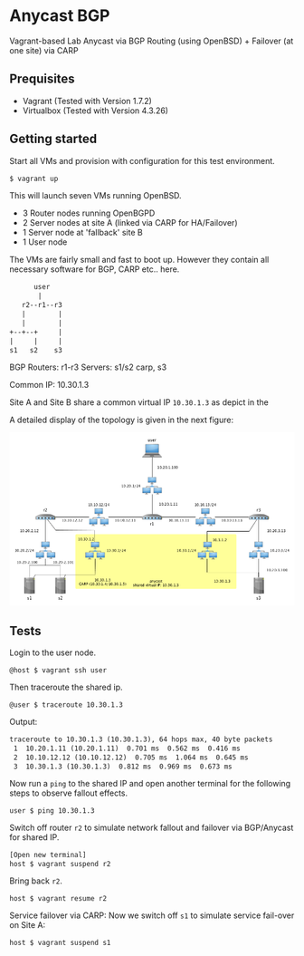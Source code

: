 # Anycast BGP 

Vagrant-based Lab Anycast via BGP Routing (using OpenBSD) + Failover (at one site) via CARP

## Prequisites

- Vagrant (Tested with Version 1.7.2)
- Virtualbox (Tested with Version 4.3.26)

## Getting started

Start all VMs and provision with configuration for this test environment.

    $ vagrant up

This will launch seven VMs running OpenBSD. 

- 3 Router nodes running OpenBGPD
- 2 Server nodes at site A (linked via CARP for HA/Failover)
- 1 Server node at 'fallback' site B
- 1 User node

The VMs are fairly small and fast to boot up. However they contain 
all necessary software for BGP, CARP etc.. here.

```
      user
       |
   r2--r1--r3
   |        |
   |        |
+--+--+     |
|     |     |
s1   s2    s3
```

BGP Routers: r1-r3
Servers:     s1/s2 carp, s3

Common IP: 10.30.1.3

Site A and Site B share a common virtual IP `10.30.1.3` as depict
in the 

A detailed display of the topology is given in the next figure:

![Image of Topology](doc/anycast.png)

## Tests

Login to the user node.

    @host $ vagrant ssh user

Then traceroute the shared ip.

    @user $ traceroute 10.30.1.3

Output:

    traceroute to 10.30.1.3 (10.30.1.3), 64 hops max, 40 byte packets
     1  10.20.1.11 (10.20.1.11)  0.701 ms  0.562 ms  0.416 ms
     2  10.10.12.12 (10.10.12.12)  0.705 ms  1.064 ms  0.645 ms
     3  10.30.1.3 (10.30.1.3)  0.812 ms  0.969 ms  0.673 ms

Now run a `ping` to the shared IP and open another terminal for the following
steps to observe fallout effects.

    user $ ping 10.30.1.3

Switch off router `r2` to simulate network fallout and failover via BGP/Anycast for shared IP.

    [Open new terminal]
    host $ vagrant suspend r2

Bring back `r2`.
 
    host $ vagrant resume r2
   
Service failover via CARP: Now we switch off `s1` to simulate service fail-over on Site A:
    
    host $ vagrant suspend s1


